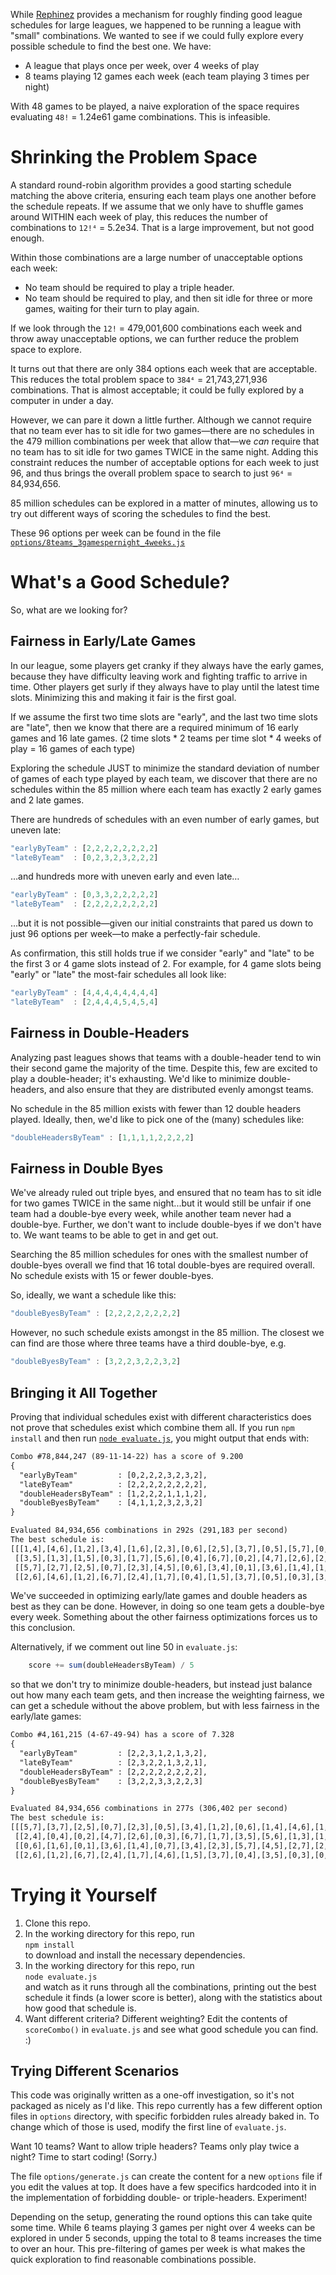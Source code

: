While [Rephinez](https://github.com/Phrogz/rephinez) provides a mechanism for
roughly finding good league schedules for large leagues, we happened
to be running a league with "small" combinations. We wanted to see if we could
fully explore every possible schedule to find the best one. We have:

* A league that plays once per week, over 4 weeks of play
* 8 teams playing 12 games each week (each team playing 3 times per night)

With 48 games to be played, a naive exploration of the space requires evaluating
`48!` = 1.24e61 game combinations. This is infeasible.

# Shrinking the Problem Space

A standard round-robin algorithm provides a good starting schedule matching the
above criteria, ensuring each team plays one another before the schedule
repeats. If we assume that we only have to shuffle games around WITHIN
each week of play, this reduces the number of combinations to `12!⁴` = 5.2e34.
That is a large improvement, but not good enough.

Within those combinations are a large number of unacceptable options each week:

* No team should be required to play a triple header.
* No team should be required to play, and then sit idle for three or more games,
  waiting for their turn to play again.

If we look through the `12!` = 479,001,600 combinations each week and throw
away unacceptable options, we can further reduce the problem space to explore.

It turns out that there are only 384 options each week that are acceptable. This
reduces the total problem space to `384⁴` = 21,743,271,936 combinations. That is
almost acceptable; it could be fully explored by a computer in under a day.

However, we can pare it down a little further. Although we cannot require that
no team ever has to sit idle for two games—there are no schedules in the 479
million combinations per week that allow that—we _can_ require that no team has to
sit idle for two games TWICE in the same night. Adding this constraint reduces
the number of acceptable options for each week to just 96, and thus brings the
overall problem space to search to just `96⁴` = 84,934,656.

85 million schedules can be explored in a matter of minutes, allowing us to try
out different ways of scoring the schedules to find the best.

These 96 options per week can be found in the file
[`options/8teams_3gamespernight_4weeks.js`](./options/8teams_3gamespernight_4weeks.js)


# What's a Good Schedule?

So, what are we looking for?

## Fairness in Early/Late Games

In our league, some players get cranky if they always have the early games,
because they have difficulty leaving work and fighting traffic to arrive in
time. Other players get surly if they always have to play until the latest time
slots. Minimizing this and making it fair is the first goal.

If we assume the first two time slots are "early", and the last two time slots
are "late", then we know that there are a required minimum of 16 early games
and 16 late games.
(2 time slots * 2 teams per time slot * 4 weeks of play = 16 games of each type)

Exploring the schedule JUST to minimize the standard deviation of number of
games of each type played by each team, we discover that there are no schedules
within the 85 million where each team has exactly 2 early games and 2 late games.

There are hundreds of schedules with an even number of early games, but uneven late:

```js
"earlyByTeam" : [2,2,2,2,2,2,2,2]
"lateByTeam"  : [0,2,3,2,3,2,2,2]
```

…and hundreds more with uneven early and even late…

```js
"earlyByTeam" : [0,3,3,2,2,2,2,2]
"lateByTeam"  : [2,2,2,2,2,2,2,2]
```

…but it is not possible—given our initial constraints that pared us down to just
96 options per week—to make a perfectly-fair schedule.

As confirmation, this still holds true if we consider "early" and "late" to be
the first 3 or 4 game slots instead of 2.
For example, for 4 game slots being "early" or "late" the most-fair schedules
all look like:

```js
"earlyByTeam" : [4,4,4,4,4,4,4,4]
"lateByTeam"  : [2,4,4,4,5,4,5,4]
```


## Fairness in Double-Headers

Analyzing past leagues shows that teams with a double-header tend to win their
second game the majority of the time. Despite this, few are excited to play a
double-header; it's exhausting. We'd like to minimize double-headers, and also
ensure that they are distributed evenly amongst teams.

No schedule in the 85 million exists with fewer than 12 double headers played.
Ideally, then, we'd like to pick one of the (many) schedules like:

```js
"doubleHeadersByTeam" : [1,1,1,1,2,2,2,2]
```


## Fairness in Double Byes

We've already ruled out triple byes, and ensured that no team has to sit idle
for two games TWICE in the same night...but it would still be unfair if one
team had a double-bye every week, while another team never had a double-bye.
Further, we don't want to include double-byes if we don't have to. We want
teams to be able to get in and get out.

Searching the 85 million schedules for ones with the smallest number of
double-byes overall we find that 16 total double-byes are required overall.
No schedule exists with 15 or fewer double-byes.

So, ideally, we want a schedule like this:

```js
"doubleByesByTeam" : [2,2,2,2,2,2,2,2]
```

However, no such schedule exists amongst in the 85 million. The closest we can
find are those where three teams have a third double-bye, e.g.

```js
"doubleByesByTeam" : [3,2,2,3,2,2,3,2]
```


## Bringing it All Together

Proving that individual schedules exist with different characteristics does not
prove that schedules exist which combine them all. If you run `npm install` and
then run [`node evaluate.js`](./evaluate.js), you might output that ends with:

```txt
Combo #78,844,247 (89-11-14-22) has a score of 9.200
{
  "earlyByTeam"         : [0,2,2,2,3,2,3,2],
  "lateByTeam"          : [2,2,2,2,2,2,2,2],
  "doubleHeadersByTeam" : [1,2,2,2,1,1,1,2],
  "doubleByesByTeam"    : [4,1,1,2,3,2,3,2]
}

Evaluated 84,934,656 combinations in 292s (291,183 per second)
The best schedule is:
[[[1,4],[4,6],[1,2],[3,4],[1,6],[2,3],[0,6],[2,5],[3,7],[0,5],[5,7],[0,7]],
 [[3,5],[1,3],[1,5],[0,3],[1,7],[5,6],[0,4],[6,7],[0,2],[4,7],[2,6],[2,4]],
 [[5,7],[2,7],[2,5],[0,7],[2,3],[4,5],[0,6],[3,4],[0,1],[3,6],[1,4],[1,6]],
 [[2,6],[4,6],[1,2],[6,7],[2,4],[1,7],[0,4],[1,5],[3,7],[0,5],[0,3],[3,5]]]
```

We've succeeded in optimizing early/late games and double headers as best as
they can be done. However, in doing so one team gets a double-bye every week.
Something about the other fairness optimizations forces us to this conclusion.

Alternatively, if we comment out line 50 in `evaluate.js`:

```js
    score += sum(doubleHeadersByTeam) / 5
```
so that we don't try to minimize double-headers, but instead just balance
out how many each team gets, and then increase the weighting fairness,
we can get a schedule without the above problem, but with less fairness in
the early/late games:

```txt
Combo #4,161,215 (4-67-49-94) has a score of 7.328
{
  "earlyByTeam"         : [2,2,3,1,2,1,3,2],
  "lateByTeam"          : [2,3,2,2,1,3,2,1],
  "doubleHeadersByTeam" : [2,2,2,2,2,2,2,2],
  "doubleByesByTeam"    : [3,2,2,3,3,2,2,3]
}

Evaluated 84,934,656 combinations in 277s (306,402 per second)
The best schedule is:
[[[5,7],[3,7],[2,5],[0,7],[2,3],[0,5],[3,4],[1,2],[0,6],[1,4],[4,6],[1,6]],
 [[2,4],[0,4],[0,2],[4,7],[2,6],[0,3],[6,7],[1,7],[3,5],[5,6],[1,3],[1,5]],
 [[0,6],[1,6],[0,1],[3,6],[1,4],[0,7],[3,4],[2,3],[5,7],[4,5],[2,7],[2,5]],
 [[2,6],[1,2],[6,7],[2,4],[1,7],[4,6],[1,5],[3,7],[0,4],[3,5],[0,3],[0,5]]]
```


# Trying it Yourself

1. Clone this repo.
2. In the working directory for this repo, run  
   `npm install`  
   to download and install the necessary dependencies.
3. In the working directory for this repo, run  
   `node evaluate.js`  
   and watch as it runs through all the combinations, printing out the best
   schedule it finds (a lower score is better),
   along with the statistics about how good that schedule is.
4. Want different criteria? Different weighting? Edit the contents of
   `scoreCombo()` in `evaluate.js` and see what good schedule you can find. :)


## Trying Different Scenarios

This code was originally written as a one-off investigation, so it's not
packaged as nicely as I'd like. This repo currently has a few different option
files in `options` directory, with specific forbidden rules already baked in.
To change which of those is used, modify the first line of `evaluate.js`.

Want 10 teams? Want to allow triple headers? Teams only play twice a night?
Time to start coding! (Sorry.)

The file `options/generate.js` can create the content for a new `options` file
if you edit the values at top. It does have a few specifics hardcoded into it
in the implementation of forbidding double- or triple-headers. Experiment!

Depending on the setup, generating the round options this can take quite some time.
While 6 teams playing 3 games per night over 4 weeks can be explored in under 5 seconds,
upping the total to 8 teams increases the time to over an hour. This pre-filtering
of games per week is what makes the quick exploration to find reasonable combinations possible.